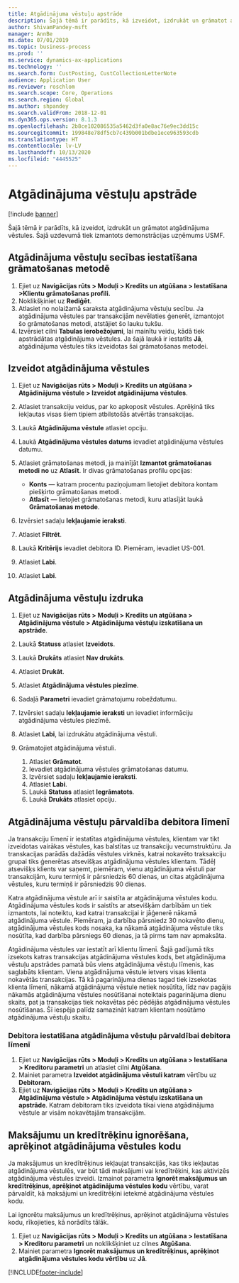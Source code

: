 ```yaml
---
title: Atgādinājuma vēstuļu apstrāde
description: Šajā tēmā ir parādīts, kā izveidot, izdrukāt un grāmatot atgādinājuma vēstules.
author: ShivamPandey-msft
manager: AnnBe
ms.date: 07/01/2019
ms.topic: business-process
ms.prod: ''
ms.service: dynamics-ax-applications
ms.technology: ''
ms.search.form: CustPosting, CustCollectionLetterNote
audience: Application User
ms.reviewer: roschlom
ms.search.scope: Core, Operations
ms.search.region: Global
ms.author: shpandey
ms.search.validFrom: 2018-12-01
ms.dyn365.ops.version: 8.1.3
ms.openlocfilehash: 2b8ce102086535a5462d3fa0e8ac76e9ec3dd15c
ms.sourcegitcommit: 199848e78df5cb7c439b001bdbe1ece963593cdb
ms.translationtype: HT
ms.contentlocale: lv-LV
ms.lasthandoff: 10/13/2020
ms.locfileid: "4445525"
---
```

# <a name="process-collection-letters"></a>Atgādinājuma vēstuļu apstrāde

[!include [banner](../../includes/banner.md)]

Šajā tēmā ir parādīts, kā izveidot, izdrukāt un grāmatot atgādinājuma vēstules. Šajā uzdevumā tiek izmantots demonstrācijas uzņēmums USMF.

## <a name="set-up-a-collection-letter-sequence-on-the-posting-profile"></a>Atgādinājuma vēstuļu secības iestatīšana grāmatošanas metodē
1. Ejiet uz **Navigācijas rūts > Moduļi > Kredīts un atgūšana > Iestatīšana >Klientu grāmatošanas profili.**
2. Noklikšķiniet uz **Rediģēt**.
3. Atlasiet no nolaižamā saraksta atgādinājuma vēstuļu secību. Ja atgādinājuma vēstules par transakcijām nevēlaties ģenerēt, izmantojot šo grāmatošanas metodi, atstājiet šo lauku tukšu.  
4. Izvērsiet cilni **Tabulas ierobežojumi**, lai mainītu veidu, kādā tiek apstrādātas atgādinājuma vēstules. Ja šajā laukā ir iestatīts **Jā**, atgādinājuma vēstules tiks izveidotas šai grāmatošanas metodei.  

## <a name="create-collection-letters"></a>Izveidot atgādinājuma vēstules
1. Ejiet uz **Navigācijas rūts > Moduļi > Kredīts un atgūšana > Atgādinājuma vēstule > Izveidot atgādinājuma vēstules**.
2. Atlasiet transakciju veidus, par ko apkoposit vēstules. Aprēķinā tiks iekļautas visas šiem tipiem atbilstošās atvērtās transakcijas.  
3. Laukā **Atgādinājuma vēstule** atlasiet opciju.
4. Laukā **Atgādinājuma vēstules datums** ievadiet atgādinājuma vēstules datumu.
5. Atlasiet grāmatošanas metodi, ja mainījāt **Izmantot grāmatošanas metodi no** uz **Atlasīt**. Ir divas grāmatošanas profilu opcijas:   

   - **Konts** — katram procentu paziņojumam lietojiet debitora kontam piešķirto grāmatošanas metodi.   
   - **Atlasīt** — lietojiet grāmatošanas metodi, kuru atlasījāt laukā **Grāmatošanas metode**.  

6. Izvērsiet sadaļu **Iekļaujamie ieraksti**.
7. Atlasiet **Filtrēt**.
8. Laukā **Kritērijs** ievadiet debitora ID. Piemēram, ievadiet US-001.
9. Atlasiet **Labi**.
10. Atlasiet **Labi**.

## <a name="print-collection-letters"></a>Atgādinājuma vēstuļu izdruka
1. Ejiet uz **Navigācijas rūts > Moduļi > Kredīts un atgūšana > Atgādinājuma vēstule > Atgādinājuma vēstuļu izskatīšana un apstrāde**.
2. Laukā **Statuss** atlasiet **Izveidots**.
3. Laukā **Drukāts** atlasiet **Nav drukāts**.
4. Atlasiet **Drukāt**.
5. Atlasiet **Atgādinājuma vēstules piezīme**.
6. Sadaļā **Parametri** ievadiet grāmatojumu robeždatumu.
7. Izvērsiet sadaļu **Iekļaujamie ieraksti** un ievadiet informāciju atgādinājuma vēstules piezīmē.
8. Atlasiet **Labi**, lai izdrukātu atgādinājuma vēstuli.
9. Grāmatojiet atgādinājuma vēstuli.

    1. Atlasiet **Grāmatot**.
    1. Ievadiet atgādinājuma vēstules grāmatošanas datumu.
    1. Izvērsiet sadaļu **Iekļaujamie ieraksti**.
    1. Atlasiet **Labi**.
    1. Laukā **Statuss** atlasiet **Iegrāmatots**.
    1. Laukā **Drukāts** atlasiet opciju.

## <a name="control-collection-letters-at-the-customer-level"></a>Atgādinājuma vēstuļu pārvaldība debitora līmenī
Ja transakciju līmenī ir iestatītas atgādinājuma vēstules, klientam var tikt izveidotas vairākas vēstules, kas balstītas uz transakciju vecumstruktūru. Ja transkacijas parādās dažādās vēstules virknēs, katrai nokavēto traksakciju grupai tiks ģenerētas atsevišķas atgādinājuma vēstules klientam. Tādēļ atsevišķs klients var saņemt, piemēram, vienu atgādinājuma vēstuli par transakcijām, kuru termiņš ir pārsniedzis 60 dienas, un citas atgādinājuma vēstules, kuru termiņš ir pārsniedzis 90 dienas. 

Katra atgādinājuma vēstule arī ir saistīta ar atgādinājuma vēstules kodu. Atgādinājuma vēstules kods ir saistīts ar atsevišķām darbībām un tiek izmantots, lai noteiktu, kad katrai transakcijai ir jāģenerē nākamā atgādinājuma vēstule. Piemēram, ja darbība pārsniedz 30 nokavēto dienu, atgādinājuma vēstules kods nosaka, ka nākamā atgādinājuma vēstule tiks nosūtīta, kad darbība pārsniegs 60 dienas, ja tā pirms tam nav apmaksāta. 

Atgādinājuma vēstules var iestatīt arī klientu līmenī. Šajā gadījumā tiks izsekots katras transakcijas atgādinājuma vēstules kods, bet atgādinājuma vēstuļu apstrādes pamatā būs viens atgādinājuma vēstuļu līmenis, kas saglabāts klientam. Viena atgādinājuma vēstule ietvers visas klienta nokavētās transakcijas. Tā kā pagarinājuma dienas tagad tiek izsekotas klienta līmenī, nākamā atgādinājuma vēstule netiek nosūtīta, līdz nav pagājis nākamās atgādinājuma vēstules nosūtīšanai noteiktais pagarinājuma dienu skaits, pat ja transakcijas tiek nokavētas pēc pēdējās atgādinājuma vēstules nosūtīšanas. Šī iespēja palīdz samazināt katram klientam nosūtāmo atgādinājuma vēstuļu skaitu.

### <a name="set-up-the-customer-to-control-collection-letters-at-the-customer-level"></a>Debitora iestatīšana atgādinājuma vēstuļu pārvaldībai debitora līmenī
1.  Ejiet uz **Navigācijas rūts > Moduļi > Kredīts un atgūšana > Iestatīšana > Kreditoru parametri** un atlasiet cilni **Atgūšana**. 
2.  Mainiet parametra **Izveidot atgādinājuma vēstuli katram** vērtību uz **Debitoram**. 
3.  Ejiet uz **Navigācijas rūts > Moduļi > Kredīts un atgūšana > Atgādinājuma vēstule > Atgādinājuma vēstuļu izskatīšana un apstrāde**. Katram debitoram tiks izveidota tikai viena atgādinājuma vēstule ar visām nokavētajām transakcijām.

## <a name="ignore-payments-and-credit-memos-when-calculating-the-collection-letter-code"></a>Maksājumu un kredītrēķinu ignorēšana, aprēķinot atgādinājuma vēstules kodu
Ja maksājumus un kredītrēķinus iekļaujat transakcijās, kas tiks iekļautas atgādinājuma vēstulēs, var būt tādi maksājumi vai kredītrēķini, kas aktivizēs atgādinājuma vēstules izveidi. Izmainot parametra **Ignorēt maksājumus un kredītrēķinus, aprēķinot atgādinājuma vēstules kodu** vērtību, varat pārvaldīt, kā maksājumi un kredītrēķini ietekmē atgādinājuma vēstules kodu. 

Lai ignorētu maksājumus un kredītrēķinus, aprēķinot atgādinājuma vēstules kodu, rīkojieties, kā norādīts tālāk.

1. Ejiet uz **Navigācijas rūts > Moduļi > Kredīts un atgūšana > Iestatīšana > Kreditoru parametri** un noklikšķiniet uz cilnes **Atgūšana**. 
2. Mainiet parametra **Ignorēt maksājumus un kredītrēķinus, aprēķinot atgādinājuma vēstules kodu vērtību** uz **Jā**.


[!INCLUDE[footer-include](../../../includes/footer-banner.md)]